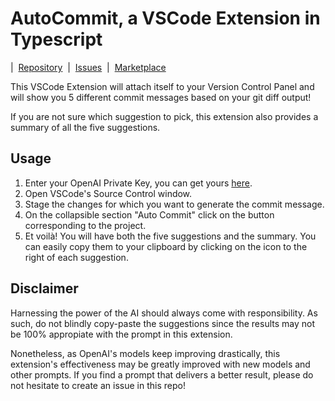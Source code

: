 # AutoCommit, a VSCode Extension in Typescript

|&nbsp;&nbsp;[Repository](https://github.com/JavierSanzSaez/autocommit_code)&nbsp;&nbsp;|&nbsp;&nbsp;[Issues](https://github.com/JavierSanzSaez/autocommit_code/issues)&nbsp;&nbsp;|&nbsp;&nbsp;[Marketplace](https://marketplace.visualstudio.com/items?itemName=JavierSanzSaez.autocommit-code)&nbsp;&nbsp;

This VSCode Extension will attach itself to your Version Control Panel and will show you 5 different commit messages based on your git diff output!

If you are not sure which suggestion to pick, this extension also provides a summary of all the five suggestions.

## Usage

1. Enter your OpenAI Private Key, you can get yours [here](https://platform.openai.com/account/api-keys).
2. Open VSCode's Source Control window.
3. Stage the changes for which you want to generate the commit message.
4. On the collapsible section "Auto Commit" click on the button corresponding to the project.
5. Et voilà! You will have both the five suggestions and the summary. You can easily copy them to your clipboard by clicking on the icon to the right of each suggestion.

## Disclaimer

Harnessing the power of the AI should always come with responsibility. As such, do not blindly copy-paste the suggestions since the results may not be 100% appropiate with the prompt in this extension.

Nonetheless, as OpenAI's models keep improving drastically, this extension's effectiveness may be greatly improved with new models and other prompts. If you find a prompt that delivers a better result, please do not hesitate to create an issue in this repo!
